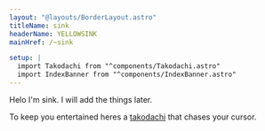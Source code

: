```yaml
---
layout: "@layouts/BorderLayout.astro"
titleName: sink
headerName: YELLOWSINK
mainHref: /~sink

setup: |
  import Takodachi from "^components/Takodachi.astro"
  import IndexBanner from "^components/IndexBanner.astro"
---
```


<IndexBanner />

Helo I'm sink. I will add the things later.

To keep you entertained heres a
[takodachi](https://hololive.wiki/wiki/File:Takodachi.png)
that chases your cursor.

<Takodachi />